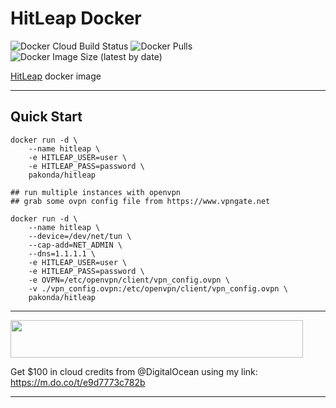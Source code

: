 # HitLeap Docker

![Docker Cloud Build Status](https://img.shields.io/docker/cloud/build/pakonda/hitleap)
![Docker Pulls](https://img.shields.io/docker/pulls/pakonda/hitleap)
![Docker Image Size (latest by date)](https://img.shields.io/docker/image-size/pakonda/hitleap)

[HitLeap](https://hitleap.com/by/pkd) docker image

-------------------------

## Quick Start

```shell
docker run -d \
    --name hitleap \
    -e HITLEAP_USER=user \
    -e HITLEAP_PASS=password \
    pakonda/hitleap

## run multiple instances with openvpn
## grab some ovpn config file from https://www.vpngate.net

docker run -d \
    --name hitleap \
    --device=/dev/net/tun \
    --cap-add=NET_ADMIN \
    --dns=1.1.1.1 \
    -e HITLEAP_USER=user \
    -e HITLEAP_PASS=password \
    -e OVPN=/etc/openvpn/client/vpn_config.ovpn \
    -v ./vpn_config.ovpn:/etc/openvpn/client/vpn_config.ovpn \
    pakonda/hitleap
```

-------------------------
<a target="_blank" href="https://hitleap.com/by/pkd"><img src="https://hitleap.com/banner.png" width="468" height="60"></a>

Get $100 in cloud credits from @DigitalOcean using my link: https://m.do.co/t/e9d7773c782b

-------------------------
